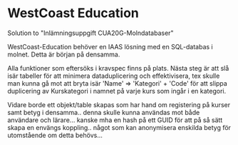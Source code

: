 # WestCoast Education

Solution to "Inlämningsuppgift CUA20G-Molndatabaser"



>>
WestCoast-Education behöver en IAAS lösning med en SQL-databas i molnet.
Detta är början på densamma.
>>
Alla funktioner som eftersöks i kravspec finns på plats.
Nästa steg är att slå isär tabeller för att minimera dataduplicering och effektivisera,
tex skulle man kunna gå mot att bryta isär 'Name' => 'Kategori' + 'Code' för att slippa
duplicering av Kurskategori i namnet på varje kurs som ingår i en kategori.

Vidare borde ett objekt/table skapas som har hand om registering på kurser samt betyg i densamma..
denna skulle kunna användas mot både användare och lärare...
kanske mha en hash på ett GUID för att på så sätt skapa en envängs koppling.. 
något som kan anonymisera enskilda betyg för utomstående om detta behövs...
>>
